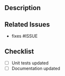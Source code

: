 <!--
    Please fill in each section below to help us better prioritize your pull request. Thanks!
-->

## Description

<!-- Please provide a summary of the change here. -->


## Related Issues

<!-- Please link to all GitHub issue that this pull request implements(i.e. fixes #123) -->
- fixes #ISSUE


## Checklist

- [ ] Unit tests updated
- [ ] Documentation updated
